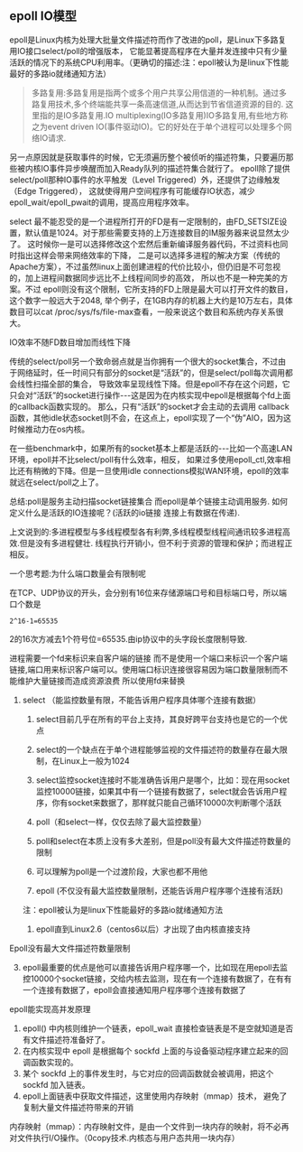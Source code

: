 ## epoll IO模型

epoll是Linux内核为处理大批量文件描述符而作了改进的poll，是Linux下多路复用IO接口select/poll的增强版本，
它能显著提高程序在大量并发连接中只有少量活跃的情况下的系统CPU利用率。（更确切的描述:注：epoll被认为是linux下性能最好的多路io就绪通知方法）

>多路复用:多路复用是指两个或多个用户共享公用信道的一种机制。通过多路复用技术,多个终端能共享一条高速信道,从而达到节省信道资源的目的.
>这里指的是IO多路复用.IO multiplexing(IO多路复用)IO多路复用,有些地方称之为event driven IO(事件驱动IO)。它的好处在于单个进程可以处理多个网络IO请求.

另一点原因就是获取事件的时候，它无须遍历整个被侦听的描述符集，只要遍历那些被内核IO事件异步唤醒而加入Ready队列的描述符集合就行了。
epoll除了提供select/poll那种IO事件的水平触发（Level Triggered）外，还提供了边缘触发（Edge Triggered），
这就使得用户空间程序有可能缓存IO状态，减少epoll_wait/epoll_pwait的调用，提高应用程序效率。

select 最不能忍受的是一个进程所打开的FD是有一定限制的，由FD_SETSIZE设置，默认值是1024。对于那些需要支持的上万连接数目的IM服务器来说显然太少了。
这时候你一是可以选择修改这个宏然后重新编译服务器代码，不过资料也同时指出这样会带来网络效率的下降，
二是可以选择多进程的解决方案（传统的Apache方案），不过虽然linux上面创建进程的代价比较小，但仍旧是不可忽视的，加上进程间数据同步远比不上线程间同步的高效，
所以也不是一种完美的方案。不过 epoll则没有这个限制，它所支持的FD上限是最大可以打开文件的数目，这个数字一般远大于2048,
举个例子，在1GB内存的机器上大约是10万左右，具体数目可以cat /proc/sys/fs/file-max查看，一般来说这个数目和系统内存关系很大。

IO效率不随FD数目增加而线性下降

传统的select/poll另一个致命弱点就是当你拥有一个很大的socket集合，不过由于网络延时，任一时间只有部分的socket是“活跃”的，但是select/poll每次调用都会线性扫描全部的集合，
导致效率呈现线性下降。但是epoll不存在这个问题，它只会对“活跃”的socket进行操作---这是因为在内核实现中epoll是根据每个fd上面的callback函数实现的。
那么，只有“活跃”的socket才会主动的去调用 callback函数，其他idle状态socket则不会，在这点上，epoll实现了一个“伪”AIO，因为这时候推动力在os内核。

在一些benchmark中，如果所有的socket基本上都是活跃的---比如一个高速LAN环境，epoll并不比select/poll有什么效率，相反，
如果过多使用epoll_ctl,效率相比还有稍微的下降。但是一旦使用idle connections模拟WAN环境，epoll的效率就远在select/poll之上了。

总结:poll是服务主动扫描socket链接集合  而epoll是单个链接主动调用服务. 如何定义什么是活跃的IO连接呢？(活跃的io链接  连接上有数据在传递).

上文说到的:多进程模型与多线程模型各有利弊,多线程模型线程间通讯较多进程高效.但是没有多进程健壮.
线程执行开销小，但不利于资源的管理和保护；而进程正相反。

一个思考题:为什么端口数量会有限制呢

在TCP、UDP协议的开头，会分别有16位来存储源端口号和目标端口号，所以端口个数是

    2^16-1=65535

2的16次方减去1个符号位=65535.由ip协议中的头字段长度限制导致.

进程需要一个fd来标识来自客户端的链接 而不是使用一个端口来标识一个客户端链接,端口用来标识客户端可以。使用端口标识连接很容易因为端口数量限制而不能维护大量链接而造成资源浪费 所以使用fd来替换

1. select （能监控数量有限，不能告诉用户程序具体哪个连接有数据）

    1. select目前几乎在所有的平台上支持，其良好跨平台支持也是它的一个优点

    2. select的一个缺点在于单个进程能够监视的文件描述符的数量存在最大限制，在Linux上一般为1024

    3. select监控socket连接时不能准确告诉用户是哪个，比如：现在用socket监控10000链接，如果其中有一个链接有数据了，select就会告诉用户程序，你有socket来数据了，那样就只能自己循环10000次判断哪个活跃

    2. poll（和select一样，仅仅去除了最大监控数量）

    1. poll和select在本质上没有多大差别，但是poll没有最大文件描述符数量的限制

    2. 可以理解为poll是一个过渡阶段，大家也都不用他

    3. epoll (不仅没有最大监控数量限制，还能告诉用户程序哪个连接有活跃)

   注：epoll被认为是linux下性能最好的多路io就绪通知方法

    1. epoll直到Linux2.6（centos6以后）才出现了由内核直接支持

Epoll没有最大文件描述符数量限制

3. epoll最重要的优点是他可以直接告诉用户程序哪一个，比如现在用epoll去监控10000个socket链接，交给内核去监测，现在有一个连接有数据了，在有有一个连接有数据了，epoll会直接通知用户程序哪个连接有数据了

epoll能实现高并发原理

 1. epoll() 中内核则维护一个链表，epoll_wait 直接检查链表是不是空就知道是否有文件描述符准备好了。
 1. 在内核实现中 epoll 是根据每个 sockfd 上面的与设备驱动程序建立起来的回调函数实现的。
 1. 某个 sockfd 上的事件发生时，与它对应的回调函数就会被调用，把这个 sockfd 加入链表。
 1. epoll上面链表中获取文件描述，这里使用内存映射（mmap）技术， 避免了复制大量文件描述符带来的开销

内存映射（mmap）：内存映射文件，是由一个文件到一块内存的映射，将不必再对文件执行I/O操作。（0copy技术.内核态与用户态共用一块内存）